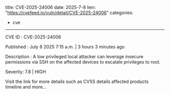  
title: CVE-2025-24006
date: 2025-7-8
lien: "https://cvefeed.io/vuln/detail/CVE-2025-24006"
categories:
  - cve
---

CVE ID : CVE-2025-24006

Published :  July 8
2025
7:15 a.m. | 3 hours
3 minutes ago

Description : A low privileged local attacker can leverage insecure permissions via SSH on the affected devices to escalate privileges to root.

Severity: 7.8 | HIGH

Visit the link for more details
such as CVSS details
affected products
timeline
and more...
